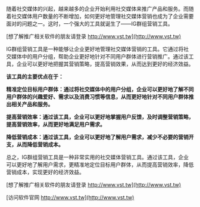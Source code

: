 随着社交媒体的兴起，越来越多的企业开始利用社交媒体来推广产品和服务。而随着社交媒体用户数量的不断增加，如何更好地管理社交媒体营销也成为了企业需要面对的问题之一。这时，一个强大的工具就诞生了——IG群组营销工具。

[想了解推广相关软件的朋友请登录 http://www.vst.tw](http://www.vst.tw)

IG群组营销工具是一种能够让企业更好地管理社交媒体营销的工具。它通过将社交媒体中的用户分组，帮助企业更好地针对不同用户群体进行营销推广。通过该工具，企业可以更好地把握其营销策略，提高营销效果，从而达到更好的经济效益。

**该工具的主要优点在于：**

**精准定位目标用户群体：通过将社交媒体中的用户分组，企业可以更好地了解不同用户群体的兴趣爱好、需求以及消费习惯等信息，从而更好地针对不同用户群体推出相关产品和服务。**

**提高营销效率：通过该工具，企业可以更好地掌握用户反馈，及时调整营销策略，提高营销效率，从而更好地满足用户需求。**

**降低营销成本：通过该工具，企业可以更好地了解用户需求，减少不必要的营销开支，从而降低营销成本。**

总之，IG群组营销工具是一种非常实用的社交媒体营销工具。通过该工具，企业可以更好地了解用户需求，更精准地定位目标用户群体，从而提高营销效率，降低营销成本，实现更好的经济效益。

[想了解推广相关软件的朋友请登录 http://www.vst.tw](http://www.vst.tw)


[访问软件官网 http://www.vst.tw](http://www.vst.tw)
